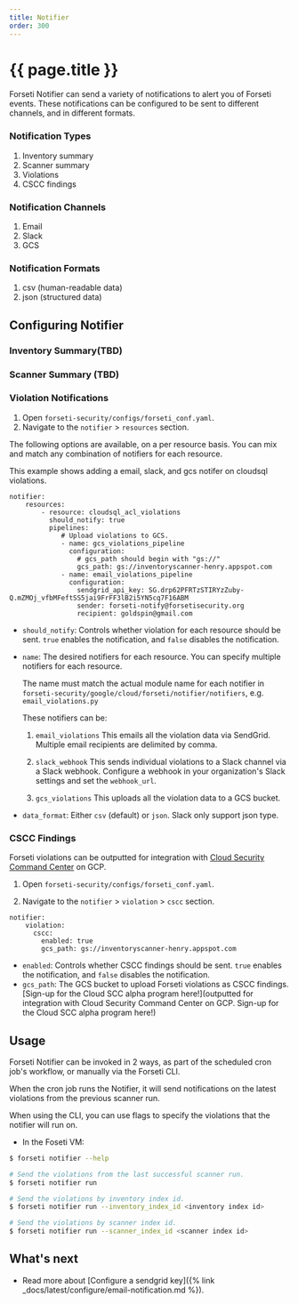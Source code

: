 ```yaml
---
title: Notifier
order: 300
---
```


# {{ page.title }}

Forseti Notifier can send a variety of notifications to alert you
of Forseti events. These notifications can be configured to be sent
to different channels, and in different formats.

### Notification Types

  1. Inventory summary
  1. Scanner summary
  1. Violations
  1. CSCC findings
  
### Notification Channels

  1. Email
  1. Slack
  1. GCS

### Notification Formats

  1. csv (human-readable data)
  1. json (structured data)

## Configuring Notifier

### Inventory Summary(TBD)

### Scanner Summary (TBD)

### Violation Notifications

1. Open `forseti-security/configs/forseti_conf.yaml`.
1. Navigate to the `notifier` > `resources` section.

The following options are available, on a per resource basis. You can mix and
match any combination of notifiers for each resource.

This example shows adding a email, slack, and gcs notifer on cloudsql violations.

```
notifier:
    resources:
        - resource: cloudsql_acl_violations
          should_notify: true
          pipelines:
             # Upload violations to GCS.
             - name: gcs_violations_pipeline
               configuration:
                 # gcs_path should begin with "gs://"
                 gcs_path: gs://inventoryscanner-henry.appspot.com
             - name: email_violations_pipeline
               configuration:
                 sendgrid_api_key: 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
                 sender: forseti-notify@forsetisecurity.org
                 recipient: goldspin@gmail.com
```

* `should_notify`: Controls whether violation for each resource should be sent.
  `true` enables the notification, and `false` disables the notification.

* `name`: The desired notifiers for each resource.  You can specify multiple
  notifiers for each resource.

  The name must match the actual module name for each notifier in 
  `forseti-security/google/cloud/forseti/notifier/notifiers`,
  e.g. `email_violations.py`

  These notifiers can be:
  1. `email_violations`
  This emails all the violation data via SendGrid.  Multiple email recipients are
  delimited by comma.

  1. `slack_webhook`
  This sends individual violations to a Slack channel via a Slack webhook.
  Configure a webhook in your organization's Slack settings and set the `webhook_url`.

  1. `gcs_violations`
  This uploads all the violation data to a GCS bucket.

* `data_format`: Either `csv` (default) or `json`.
  Slack only support json type.

### CSCC Findings

Forseti violations can be outputted for integration with
[Cloud Security Command Center](https://cloud.google.com/security-command-center) on GCP.

1. Open `forseti-security/configs/forseti_conf.yaml`.

1. Navigate to the `notifier` > `violation` > `cscc` section.

```
notifier:
    violation:
      cscc:
        enabled: true
        gcs_path: gs://inventoryscanner-henry.appspot.com
```

* `enabled`: Controls whether CSCC findings should be sent.
  `true` enables the notification, and `false` disables the notification.
* `gcs_path`: The GCS bucket to upload Forseti violations as CSCC findings.
  [Sign-up for the Cloud SCC alpha program here!](outputted for integration with Cloud Security Command Center on GCP. Sign-up for the Cloud SCC alpha program here!)


## Usage

Forseti Notifier can be invoked in 2 ways, as part of the scheduled cron job's
workflow, or manually via the Forseti CLI.

When the cron job runs the Notifier, it will send notifications on the
latest violations from the previous scanner run.

When using the CLI, you can use flags to specify the violations that
the notifier will run on.

  * In the Foseti VM:
  ```bash
  $ forseti notifier --help
  
  # Send the violations from the last successful scanner run.
  $ forseti notifier run

  # Send the violations by inventory index id.
  $ forseti notifier run --inventory_index_id <inventory index id>

  # Send the violations by scanner index id.
  $ forseti notifier run --scanner_index_id <scanner index id>
  ```

## What's next

- Read more about
  [Configure a sendgrid key]({% link _docs/latest/configure/email-notification.md %}).
